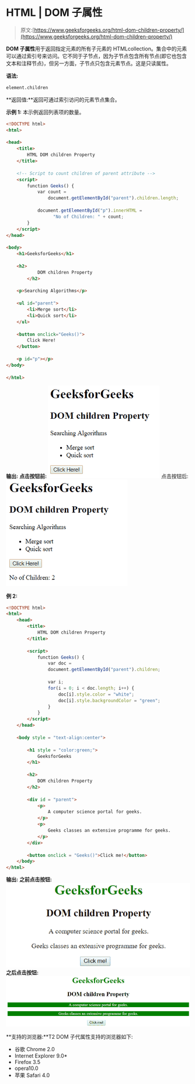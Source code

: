 # HTML | DOM 子属性

> 原文:[https://www.geeksforgeeks.org/html-dom-children-property/](https://www.geeksforgeeks.org/html-dom-children-property/)

**DOM 子属性**用于返回指定元素的所有子元素的 HTMLcollection。集合中的元素可以通过索引号来访问。它不同于子节点，因为子节点包含所有节点(即它也包含文本和注释节点)，但另一方面，子节点只包含元素节点。这是只读属性。

**语法:**

```html
element.children
```

**返回值:**返回可通过索引访问的元素节点集合。

**示例 1:** 本示例返回列表项的数量。

```html
<!DOCTYPE html>
<html>

<head>
    <title>
        HTML DOM children Property
    </title>

    <!-- Script to count children of parent attribute -->
    <script>
        function Geeks() {
            var count =
                document.getElementById("parent").children.length;

            document.getElementById("p").innerHTML = 
                  "No of Children: " + count;
        }
    </script>
</head>

<body>
    <h1>GeeksforGeeks</h1>

    <h2>
            DOM children Property
        </h2>

    <p>Searching Algorithms</p>

    <ul id="parent">
        <li>Merge sort</li>
        <li>Quick sort</li>
    </ul>

    <button onclick="Geeks()">
        Click Here!
    </button>

    <p id="p"></p>
</body>

</html>
```

**输出:**
**点击按钮前:**
![children](img/fe3884494fedd9c7112317e4bb61f000.png)
点击按钮后:
![children](img/ee0eea019a5578b553441659c1556828.png)

**例 2:**

```html
<!DOCTYPE html>
<html>
    <head>
        <title>
            HTML DOM children Property
        </title>

        <script>
            function Geeks() {
                var doc = 
                document.getElementById("parent").children;

                var i;
                for(i = 0; i < doc.length; i++) {
                    doc[i].style.color = "white";
                    doc[i].style.backgroundColor = "green";
                }
            }
        </script>
    </head>

    <body style = "text-align:center">

        <h1 style = "color:green;">
            GeeksforGeeks
        </h1>

        <h2>
            DOM children Property
        </h2>

        <div id = "parent">
            <p>
                A computer science portal for geeks.
            </p>
            <p>
                Geeks classes an extensive programme for geeks.
            </p>
        </div>

        <button onclick = "Geeks()">Click me!</button>
    </body>
</html>                    
```

**输出:**
**之前点击按钮:**
![children](img/f2f6179eec4bfd85f232927bb957feca.png)
**之后点击按钮:**
![children](img/a277e06078cb7b91de167e653905b171.png)

**支持的浏览器:**T2 DOM 子代属性支持的浏览器如下:

*   谷歌 Chrome 2.0
*   Internet Explorer 9.0*
*   Firefox 3.5
*   opera10.0
*   苹果 Safari 4.0